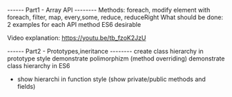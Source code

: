 
------ Part1 - Array API --------
Methods: foreach, modify element with foreach, filter, map, every,some, reduce, reduceRight
What should be done:
	2 examples for each API method
ES6 desirable

Video explanation:
https://youtu.be/tb_fzoK2JzU


------ Part2 - Prototypes,ineritance --------
create class hierarchy in prototype style
demonstrate polimorphizm (method overriding)
demonstrate class hierarchy in ES6
+ show hierarchi in function style (show private/public methods and fields)
